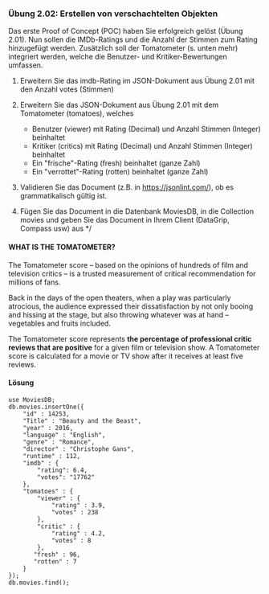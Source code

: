 ### Übung 2.02: Erstellen von verschachtelten Objekten
Das erste Proof of Concept (POC) haben Sie erfolgreich gelöst (Übung 2.01).
Nun sollen die IMDb-Ratings und die Anzahl der Stimmen zum Rating hinzugefügt werden.
Zusätzlich soll der Tomatometer (s. unten mehr) integriert werden, welche die 
Benutzer- und Kritiker-Bewertungen umfassen. 

1. Erweitern Sie das imdb-Rating im JSON-Dokument aus Übung 2.01 mit den Anzahl votes (Stimmen) 
2. Erweitern Sie das JSON-Dokument aus Übung 2.01 mit dem Tomatometer (tomatoes), welches
    - Benutzer (viewer) mit Rating (Decimal) und Anzahl Stimmen (Integer) beinhaltet
    - Kritiker (critics) mit Rating (Decimal) und Anzahl Stimmen (Integer) beinhaltet
    - Ein "frische"-Rating (fresh) beinhaltet (ganze Zahl)
    - Ein "verrottet"-Rating (rotten) beinhaltet (ganze Zahl)

3. Validieren Sie das Document (z.B. in  https://jsonlint.com/),
ob es grammatikalisch gültig ist.

4. Fügen Sie das Document in die Datenbank MoviesDB, in die Collection movies und
geben Sie das Document in Ihrem Client (DataGrip, Compass usw) aus
*/

#### WHAT IS THE TOMATOMETER?
The Tomatometer score – based on the opinions of hundreds of film and television critics – 
is a trusted measurement of critical recommendation for millions of fans.

Back in the days of the open theaters, when a play was particularly atrocious, 
the audience expressed their dissatisfaction by not only booing and hissing at the stage, 
but also throwing whatever was at hand – vegetables and fruits included.

The Tomatometer score represents __the percentage of professional critic reviews that 
are positive__ for a given film or television show. 
A Tomatometer score is calculated for a movie or TV show after it receives at least five reviews.

#### Lösung

```
use MoviesDB;
db.movies.insertOne({
    "id" : 14253,
    "Title" : "Beauty and the Beast",
    "year" : 2016,
    "language" : "English",
    "genre" : "Romance",
    "director" : "Christophe Gans",
    "runtime" : 112,
    "imdb" : {
        "rating": 6.4,
        "votes": "17762"
    },
    "tomatoes" : {
        "viewer" : {
            "rating" : 3.9,
            "votes" : 238
        },
        "critic" : {
            "rating" : 4.2,
            "votes" : 8
        },
       "fresh" : 96,
       "rotten" : 7
    }
});
db.movies.find();
```
